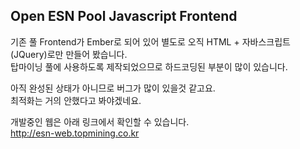 Open ESN Pool Javascript Frontend
---------------------------------

기존 풀 Frontend가 Ember로 되어 있어 별도로 오직 HTML + 자바스크립트(JQuery)로만 만들어 봤습니다.  
탑마이닝 풀에 사용하도록 제작되었으므로 하드코딩된 부분이 많이 있습니다.

아직 완성된 상태가 아니므로 버그가 많이 있을것 같고요.  
최적화는 거의 안했다고 봐야겠네요.  

개발중인 웹은 아래 링크에서 확인할 수 있습니다.  
<http://esn-web.topmining.co.kr>